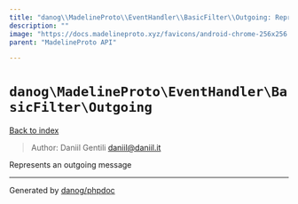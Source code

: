 ```yaml
---
title: "danog\\MadelineProto\\EventHandler\\BasicFilter\\Outgoing: Represents an outgoing message"
description: ""
image: "https://docs.madelineproto.xyz/favicons/android-chrome-256x256.png"
parent: "MadelineProto API"

---
```

# `danog\MadelineProto\EventHandler\BasicFilter\Outgoing`
[Back to index](../../../../index.html)

> Author: Daniil Gentili <daniil@daniil.it>  
  

Represents an outgoing message  



---
Generated by [danog/phpdoc](https://phpdoc.daniil.it)
